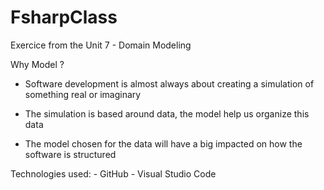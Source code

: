 # FsharpClass

Exercice from the Unit 7 - Domain Modeling

Why Model ?

- Software development is almost always about creating a simulation of something real or imaginary

- The simulation is based around data, the model help us organize this data

- The model chosen for the data will have a big impacted on how the software is structured


Technologies used:
    - GitHub
    - Visual Studio Code